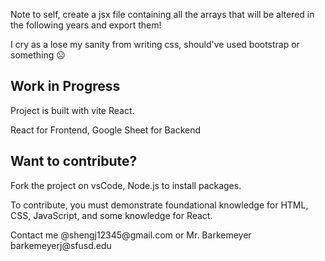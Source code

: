 <p>Note to self, create a jsx file containing all the arrays that will be altered in the following years and export them!</p>
<p>I cry as a lose my sanity from writing css, should've used bootstrap or something ☹️</p>

## Work in Progress

<p> Project is built with vite React. </p>
<p> React for Frontend, Google Sheet for Backend</p>

## Want to contribute?

<p>Fork the project on vsCode, Node.js to install packages.</p>
<p>To contribute, you must demonstrate foundational knowledge for HTML, CSS, JavaScript, and some knowledge for React. </p>
<p>Contact me @shengj12345@gmail.com or Mr. Barkemeyer barkemeyerj@sfusd.edu</p>

